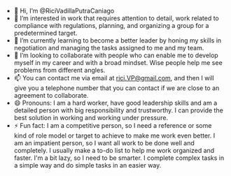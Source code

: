 - 👋 Hi, I’m @RiciVadillaPutraCaniago
- 👀 I’m interested in work that requires attention to detail, work related to compliance with regulations, planning, and organizing a group for a predetermined target.
- 🌱 I’m currently learning to become a better leader by honing my skills in negotiation and managing the tasks assigned to me and my team.
- 💞️ I’m looking to collaborate with people who can enable me to develop myself in my career and with a broad mindset. Wise people help me see problems from different angles.
- 📫 You can contact me via email at rici.VP@gmail.com, and then I will give you a telephone number that you can contact if we are close to an agreement to collaborate.
- 😄 Pronouns: I am a hard worker, have good leadership skills and am a detailed person with big responsibility and trustworthy. I can provide the best solution in working and working under pressure.
- ⚡ Fun fact: I am a competitive person, so I need a reference or some kind of role model or target to achieve to make me work even better. I am an impatient person, so I want all work to be done well and completely. I usually make a to-do list to help me work organized and faster. I'm a bit lazy, so I need to be smarter. I complete complex tasks in a simple way and do simple tasks in an easier way.

<!---
RiciVadillaPutraCaniago/RiciVadillaPutraCaniago is a ✨ special ✨ repository because its `README.md` (this file) appears on your GitHub profile.
You can click the Preview link to take a look at your changes.
--->
